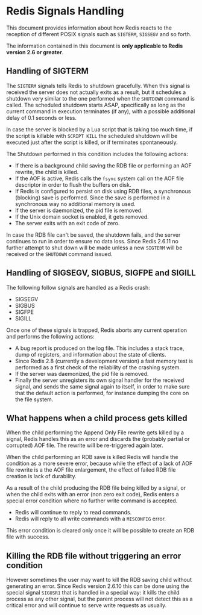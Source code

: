 Redis Signals Handling
===

This document provides information about how Redis reacts to the reception
of different POSIX signals such as `SIGTERM`, `SIGSEGV` and so forth.

The information contained in this document is **only applicable to Redis version 2.6 or greater**.

Handling of SIGTERM
---

The `SIGTERM` signals tells Redis to shutdown gracefully. When this signal is
received the server does not actually exits as a result, but it schedules
a shutdown very similar to the one performed when the `SHUTDOWN` command is
called. The scheduled shutdown starts ASAP, specifically as long as the
current command in execution terminates (if any), with a possible additional
delay of 0.1 seconds or less.

In case the server is blocked by a Lua script that is taking too much time,
if the script is killable with `SCRIPT KILL` the scheduled shutdown will be
executed just after the script is killed, or if terminates spontaneously.

The Shutdown performed in this condition includes the following actions:

* If there is a background child saving the RDB file or performing an AOF rewrite, the child is killed.
* If the AOF is active, Redis calls the `fsync` system call on the AOF file descriptor in order to flush the buffers on disk.
* If Redis is configured to persist on disk using RDB files, a synchronous (blocking) save is performed. Since the save is performed in a synchronous way no additional memory is used.
* If the server is daemonized, the pid file is removed.
* If the Unix domain socket is enabled, it gets removed.
* The server exits with an exit code of zero.

In case the RDB file can't be saved, the shutdown fails, and the server continues to run in order to ensure no data loss. Since Redis 2.6.11 no further attempt to shut down will be made unless a new `SIGTERM` will be received or the `SHUTDOWN` command issued.

Handling of SIGSEGV, SIGBUS, SIGFPE and SIGILL
---

The following follow signals are handled as a Redis crash:

* SIGSEGV
* SIGBUS
* SIGFPE
* SIGILL

Once one of these signals is trapped, Redis aborts any current operation and performs the following actions:

* A bug report is produced on the log file. This includes a stack trace, dump of registers, and information about the state of clients.
* Since Redis 2.8 (currently a development version) a fast memory test is performed as a first check of the reliability of the crashing system.
* If the server was daemonized, the pid file is removed.
* Finally the server unregisters its own signal handler for the received signal, and sends the same signal again to itself, in order to make sure that the default action is performed, for instance dumping the core on the file system.

What happens when a child process gets killed
---

When the child performing the Append Only File rewrite gets killed by a signal,
Redis handles this as an error and discards the (probably partial or corrupted)
AOF file. The rewrite will be re-triggered again later.

When the child performing an RDB save is killed Redis will handle the
condition as a more severe error, because while the effect of a lack of
AOF file rewrite is a the AOF file enlargement, the effect of failed RDB file
creation is lack of durability.

As a result of the child producing the RDB file being killed by a signal,
or when the child exits with an error (non zero exit code), Redis enters
a special error condition where no further write command is accepted.

* Redis will continue to reply to read commands.
* Redis will reply to all write commands with a `MISCONFIG` error.

This error condition is cleared only once it will be possible to create
an RDB file with success.

Killing the RDB file without triggering an error condition
---

However sometimes the user may want to kill the RDB saving child without
generating an error. Since Redis version 2.6.10 this can be done using the
special signal `SIGUSR1` that is handled in a special way:
it kills the child process as any other signal, but the parent process will
not detect this as a critical error and will continue to serve write
requests as usually.
